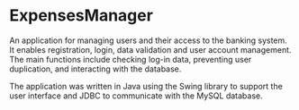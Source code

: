 # ExpensesManager
An application for managing users and their access to the banking system. It enables registration, login, data validation and user account management. The main functions include checking log-in data, preventing user duplication, and interacting with the database.  

The application was written in Java using the Swing library to support the user interface and JDBC to communicate with the MySQL database.
